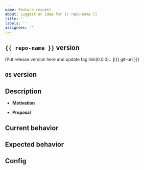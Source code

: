 ```yaml
---
name: Feature request
about: Suggest an idea for {{ repo-name }}
title: ''
labels: ''
assignees: ''
---
```


## `{{ repo-name }}` version
[Put release version here and update tag link(0.0.0)...]({{ git-url }})

## `OS` version
<!-- Put the `OS` version ... -->

## Description
* **Motivation**
<!-- (Optional)Describe motivation ... -->
* **Proposal**
<!-- (Optional)Describe proposal of the solution ... -->

## Current behavior
<!-- (Optional)Describe current behavior ... -->

## Expected behavior
<!-- (Optional)Describe expected behavior ... -->

## Config
<!-- (Optional)Put configuration ... -->
